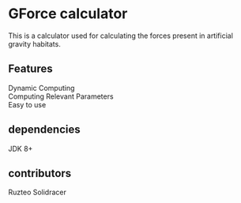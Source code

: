 # GForce calculator  
This is a calculator used for calculating the forces present in artificial gravity habitats.  

## Features
Dynamic Computing  
Computing Relevant Parameters   
Easy to use 

## dependencies 
JDK 8+ 

## contributors 
Ruzteo
Solidracer
